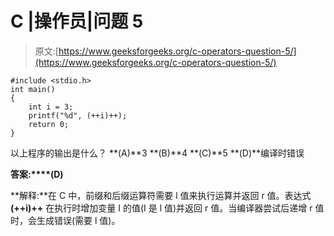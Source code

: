 # C |操作员|问题 5

> 原文:[https://www.geeksforgeeks.org/c-operators-question-5/](https://www.geeksforgeeks.org/c-operators-question-5/)

```
#include <stdio.h>
int main()
{
    int i = 3;
    printf("%d", (++i)++);
    return 0;
}
```

以上程序的输出是什么？
**(A)**3
**(B)**4
**(C)**5
**(D)**编译时错误

**答案:****(D)**

**解释:**在 C 中，前缀和后缀运算符需要 l 值来执行运算并返回 r 值。表达式 **(++i)++** 在执行时增加变量 I 的值(I 是 l 值)并返回 r 值。当编译器尝试后递增 r 值时，会生成错误(需要 l 值)。